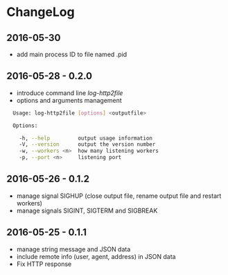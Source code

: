 # ChangeLog

## 2016-05-30

- add main process ID to file named <logfile path>.pid


## 2016-05-28 - 0.2.0

- introduce command line _log-http2file_
- options and arguments management
```sh
  Usage: log-http2file [options] <outputfile>

  Options:

    -h, --help         output usage information
    -V, --version      output the version number
    -w, --workers <n>  how many listening workers
    -p, --port <n>     listening port
```


## 2016-05-26 - 0.1.2

- manage signal SIGHUP (close output file, rename output file and restart workers)
- manage signals SIGINT, SIGTERM and SIGBREAK

## 2016-05-25 - 0.1.1

- manage string message and JSON data
- include remote info (user, agent, address) in JSON data
- Fix HTTP response
